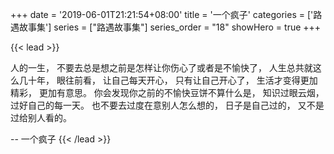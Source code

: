 +++
date = '2019-06-01T21:21:54+08:00'
title = '一个疯子'
categories = ['路遇故事集']
series = ["路遇故事集"]
series_order = "18"
showHero = true
+++

{{< lead >}}

人的一生，
不要去总是想之前是怎样让你伤心了或者是不愉快了，
人生总共就这么几十年，
眼往前看，
让自己每天开心，
只有让自己开心了，
生活才变得更加精彩，
更加有意思。
你会发现你之前的不愉快豆饼不算什么是，
知识过眼云烟，
过好自己的每一天。
也不要去过度在意别人怎么想的，
日子是自己过的，
又不是过给别人看的。

-- 一个疯子
{{< /lead >}}
